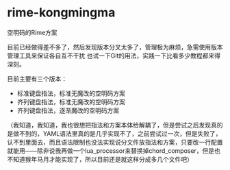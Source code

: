 # rime-kongmingma
空明码的Rime方案

目前已经做得差不多了，然后发现版本分叉太多了，管理极为麻烦，急需使用版本管理工具来保证各自互不干扰
也试一下Git的用法，实践一下比看多少教程都来得深刻。

目前主要有三个版本：
  - 标准键盘指法，标准无魔改的空明码方案
  - 齐列键盘指法，标准无魔改的空明码方案
  - 齐列键盘指法，逐渐魔改的空明码方案

  （我知道，我知道，我也很想把指法和方案本体给解耦了，但是尝试之后发现真的是做不到的，YAML语法里真的是几乎实现不了，之前尝试过一次，但是失败了，认不到里面去，而且语法限制也没法实现说分文件放指法和方案，只要改一行配置就能用——除非说我再做一个lua_processor来替换掉chord_composer，但是也不知道猴年马月才能实现了，所以目前还是就这样分成多几个文件吧）
